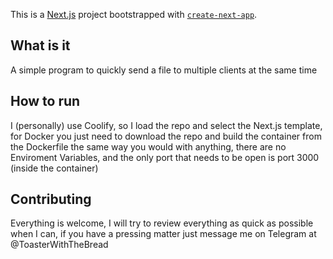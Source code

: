 This is a [Next.js](https://nextjs.org/) project bootstrapped with [`create-next-app`](https://github.com/vercel/next.js/tree/canary/packages/create-next-app).

## What is it
A simple program to quickly send a file to multiple clients at the same time

## How to run
I (personally) use Coolify, so I load the repo and select the Next.js template, for Docker you just need to download the repo and build the container from the Dockerfile the same way you would with anything, there are no Enviroment Variables, and the only
port that needs to be open is port 3000 (inside the container)

## Contributing
Everything is welcome, I will try to review everything as quick as possible when I can, if you have a pressing matter just message me on Telegram at @ToasterWithTheBread
